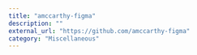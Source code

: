 ```yaml
---
title: "amccarthy-figma"
description: ""
external_url: "https://github.com/amccarthy-figma"
category: "Miscellaneous"
---
```

